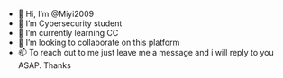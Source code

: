 - 👋 Hi, I’m @Miyi2009
- 👀 I’m Cybersecurity student
- 🌱 I’m currently learning CC
- 💞️ I’m looking to collaborate on this platform
- 📫 To reach out to me just leave me a message and i will reply to you ASAP. Thanks

<!---
Miyi2009/Miyi2009 is a ✨ special ✨ repository because its `README.md` (this file) appears on your GitHub profile.
You can click the Preview link to take a look at your changes.
--->
